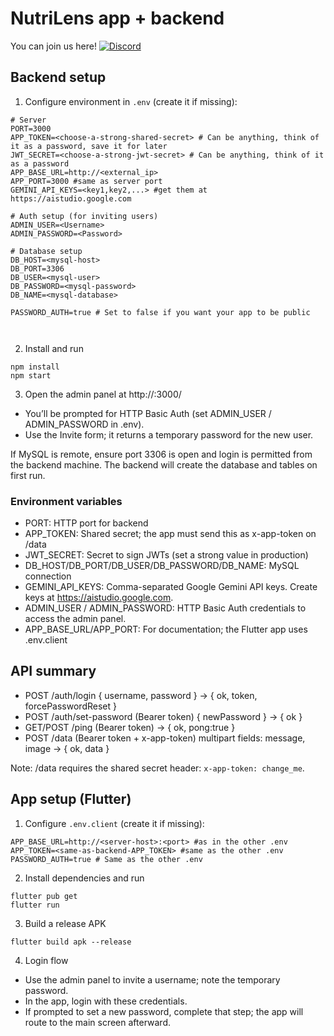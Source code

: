 # NutriLens app + backend

You can join us here! [![Discord](https://img.shields.io/discord/1409336674370195538?logo=discord&label=NutriLens)](https://discord.gg/kpeGuSax9G)

## Backend setup

1) Configure environment in `.env` (create it if missing):

```
# Server
PORT=3000
APP_TOKEN=<choose-a-strong-shared-secret> # Can be anything, think of it as a password, save it for later
JWT_SECRET=<choose-a-strong-jwt-secret> # Can be anything, think of it as a password
APP_BASE_URL=http://<external_ip>
APP_PORT=3000 #same as server port
GEMINI_API_KEYS=<key1,key2,...> #get them at https://aistudio.google.com

# Auth setup (for inviting users)
ADMIN_USER=<Username>
ADMIN_PASSWORD=<Password>

# Database setup
DB_HOST=<mysql-host>
DB_PORT=3306
DB_USER=<mysql-user>
DB_PASSWORD=<mysql-password>
DB_NAME=<mysql-database>

PASSWORD_AUTH=true # Set to false if you want your app to be public



```

2) Install and run

```
npm install
npm start
```

3) Open the admin panel at http://<server-ip>:3000/
- You’ll be prompted for HTTP Basic Auth (set ADMIN_USER / ADMIN_PASSWORD in .env).
- Use the Invite form; it returns a temporary password for the new user.

If MySQL is remote, ensure port 3306 is open and login is permitted from the backend machine. The backend will create the database and tables on first run.

### Environment variables

- PORT: HTTP port for backend
- APP_TOKEN: Shared secret; the app must send this as x-app-token on /data
- JWT_SECRET: Secret to sign JWTs (set a strong value in production)
- DB_HOST/DB_PORT/DB_USER/DB_PASSWORD/DB_NAME: MySQL connection
- GEMINI_API_KEYS: Comma-separated Google Gemini API keys. Create keys at https://aistudio.google.com.
- ADMIN_USER / ADMIN_PASSWORD: HTTP Basic Auth credentials to access the admin panel.
- APP_BASE_URL/APP_PORT: For documentation; the Flutter app uses .env.client

## API summary

- POST /auth/login { username, password } -> { ok, token, forcePasswordReset }
- POST /auth/set-password (Bearer token) { newPassword } -> { ok }
- GET/POST /ping (Bearer token) -> { ok, pong:true }
- POST /data (Bearer token + x-app-token) multipart fields: message, image -> { ok, data }

Note: /data requires the shared secret header: `x-app-token: change_me`.

## App setup (Flutter)

1) Configure `.env.client` (create it if missing):

```
APP_BASE_URL=http://<server-host>:<port> #as in the other .env
APP_TOKEN=<same-as-backend-APP_TOKEN> #same as the other .env
PASSWORD_AUTH=true # Same as the other .env
```

2) Install dependencies and run

```
flutter pub get
flutter run
```

3) Build a release APK

```
flutter build apk --release
```

4) Login flow

- Use the admin panel to invite a username; note the temporary password.
- In the app, login with these credentials.
- If prompted to set a new password, complete that step; the app will route to the main screen afterward.

